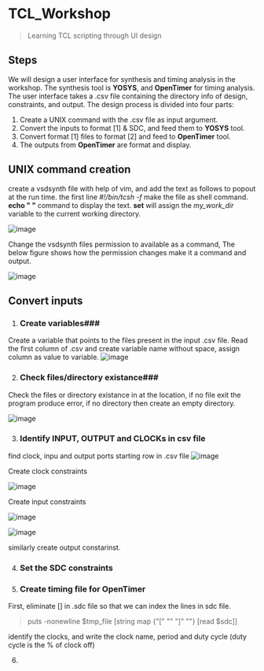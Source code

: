 # TCL_Workshop
> Learning TCL scripting through UI design
>
## Steps
We will design a user interface for synthesis and timing analysis in the workshop. The synthesis tool is **YOSYS**, and **OpenTimer** for timing analysis. The user interface takes a .csv file containing the directory info of design, constraints, and output. The design process is divided into four parts:
1. Create a UNIX command with the .csv file as input argument.
2. Convert the inputs to format [1] & SDC, and feed them to **YOSYS** tool.
3. Convert format [1] files to format [2] and feed to **OpenTimer** tool.
4. The outputs from **OpenTimer** are format and display.

## UNIX command creation
create a vsdsynth file with help of vim, and add the text as follows to popout at the run time. the first line *#!/bin/tcsh -f* make the file as shell command. **echo " "** command to display the text. **set** will assign the *my_work_dir* variable to the current working directory. 

![image](https://github.com/RajuMachupalli/TCL_Workshop/assets/52839597/89c7cee0-ee46-4b21-a9bc-56f0cf55af2d)

Change the vsdsynth files permission to available as a command, The below figure shows how the permission changes make it a command and output.

![image](https://github.com/RajuMachupalli/TCL_Workshop/assets/52839597/7a0ad8d1-88e4-4ba9-b111-db3255d0c3a0)

## Convert inputs
1. ### Create variables###
  Create a variable that points to the files present in the input .csv file. Read the first column of .csv and create variable name without space, assign column as value to variable.
  ![image](https://github.com/RajuMachupalli/TCL_Workshop/assets/52839597/fc3f0713-4892-4e68-b4e8-0426fefa8f41)


2. ### Check files/directory existance###
  Check the files or directory existance in at the location, if no file exit the program  produce error, if no directory then create an empty directory.
  
  ![image](https://github.com/RajuMachupalli/TCL_Workshop/assets/52839597/b47e2d9a-7a09-45e5-8afe-f92dd197db98)

3. ### Identify INPUT, OUTPUT and CLOCKs in csv file ###
  find clock, inpu and output ports starting row in .csv file
  ![image](https://github.com/RajuMachupalli/TCL_Workshop/assets/52839597/6facee43-41df-43c0-aee3-38bc4794758b)

  Create clock constraints
  
  ![image](https://github.com/RajuMachupalli/TCL_Workshop/assets/52839597/9f4eabb4-dffd-4e7f-b0cf-fabfc8c357a7)

  Create input constraints
  
  ![image](https://github.com/RajuMachupalli/TCL_Workshop/assets/52839597/8f66bfd2-f18d-4d70-96ee-58a4cd34b99d)

  ![image](https://github.com/RajuMachupalli/TCL_Workshop/assets/52839597/82fa2c46-2631-4f92-8e13-ba51aca8938d)

  similarly create output constarinst.

4.  ### Set the SDC constraints ###

5.  ### Create timing file for OpenTimer ###
  First, eliminate [] in .sdc file so that we can index the lines in sdc file. 
  >puts -nonewline $tmp_file [string map {"\[" "" "\]" ""} [read $sdc]]

  identify the clocks, and write the clock name, period and duty cycle (duty cycle is the % of clock off)
  >
>

6.  


